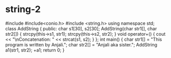 # string-2
#include <iostream>
#include<conio.h>
#include <string.h>
 using namespace std;
 class AddString 
 {
 public:
    char s1[30], s2[30];
    AddString(char str1[], char str2[])
    {
        strcpy(this->s1, str1);
        strcpy(this->s2, str2);
    }
    void operator+()
    {
        cout << "\nConcatenation: " << strcat(s1, s2);
    }
};
int main()
{
    char str1[] = "This program is written by Anjali.";
    char str2[] = "Anjali aka sister.";
    AddString a1(str1, str2);
    +a1;
    return 0;
}
